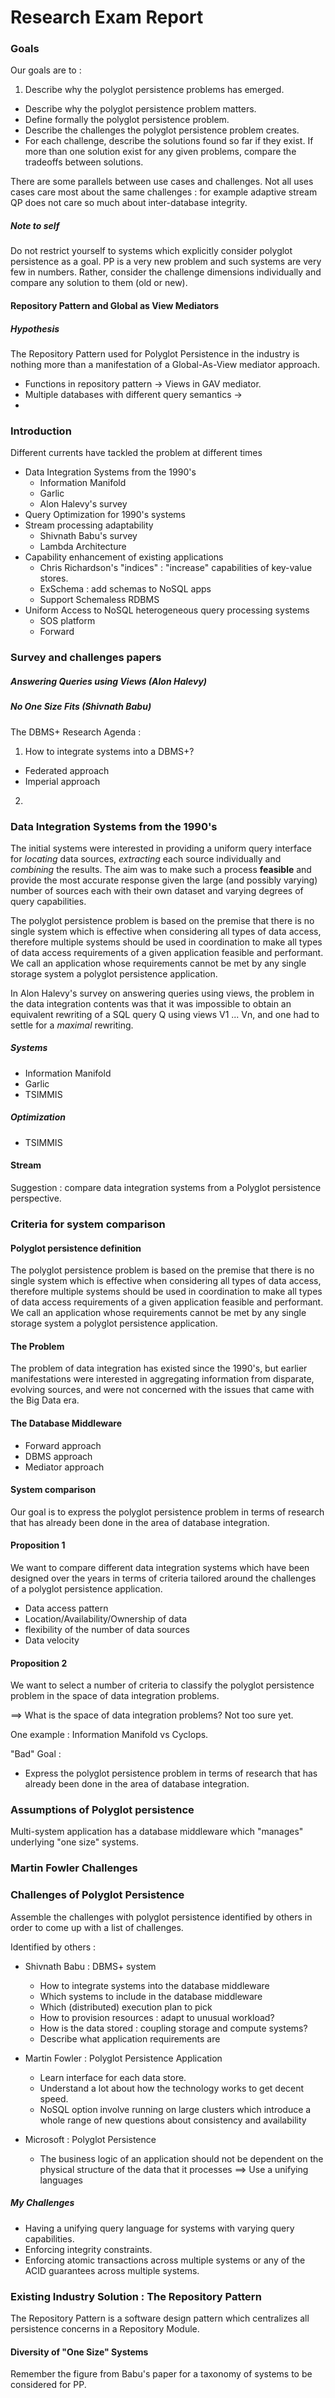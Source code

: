 # Research Exam Report

### Goals

Our goals are to :

 1. Describe why the polyglot persistence problems has emerged.
 - Describe why the polyglot persistence problem matters.
 - Define formally the polyglot persistence problem.
 - Describe the challenges the polyglot persistence problem creates.
 - For each challenge, describe the solutions found so far if they exist. If more than one solution exist for any given problems, compare the tradeoffs between solutions.

There are some parallels between use cases and challenges. Not all uses cases care most about the same challenges : for example adaptive stream QP does not care so much about inter-database integrity. 
 

##### Note to self

Do not restrict yourself to systems which explicitly consider polyglot persistence as a goal. PP is a very new problem and such systems are very few in numbers. Rather, consider the challenge dimensions individually and compare any solution to them (old or new).

#### Repository Pattern and Global as View Mediators

##### Hypothesis

The Repository Pattern used for Polyglot Persistence in the industry is nothing more than a manifestation of a Global-As-View mediator approach.

 - Functions in repository pattern -> Views in GAV mediator.
 - Multiple databases with different query semantics ->
 - 

### Introduction

Different currents have tackled the problem at different times

 - Data Integration Systems from the 1990's
 	- Information Manifold
 	- Garlic
 	- Alon Halevy's survey
 - Query Optimization for 1990's systems
 - Stream processing adaptability
   - Shivnath Babu's survey
   - Lambda Architecture
 - Capability enhancement of existing applications
   - Chris Richardson's "indices" : "increase" capabilities of key-value stores.
   - ExSchema : add schemas to NoSQL apps
   - Support Schemaless RDBMS
 - Uniform Access to NoSQL heterogeneous query processing systems
   - SOS platform
   - Forward

### Survey and challenges papers


##### Answering Queries using Views (Alon Halevy)


##### No One Size Fits (Shivnath Babu)

The DBMS+ Research Agenda :

 1. How to integrate systems into a DBMS+?
   - Federated approach
   - Imperial approach
 2. 


### Data Integration Systems from the 1990's

The initial systems were interested in providing a uniform query interface for *locating* data sources, *extracting* each source individually and *combining* the results. The aim was to make such a process **feasible** and provide the most accurate response given the large (and possibly varying) number of sources each with their own dataset and varying degrees of query capabilities.

The polyglot persistence problem is based on the premise that there is no single system which is effective when considering all types of data access, therefore multiple systems should be used in coordination to make all types of data access requirements of a given application feasible and performant. We call an application whose requirements cannot be met by any single storage system a polyglot persistence application.

In Alon Halevy's survey on answering queries using views, the problem in the data integration contents was that it was impossible to obtain an equivalent rewriting of a SQL query Q using views V1 ... Vn, and one had to settle for a *maximal* rewriting.

##### Systems

 - Information Manifold
 - Garlic
 - TSIMMIS

##### Optimization

 - TSIMMIS

#### Stream 

Suggestion : compare data integration systems from a Polyglot persistence perspective. 

### 

### Criteria for system comparison

#### Polyglot persistence definition

The polyglot persistence problem is based on the premise that there is no single system which is effective when considering all types of data access, therefore multiple systems should be used in coordination to make all types of data access requirements of a given application feasible and performant. We call an application whose requirements cannot be met by any single storage system a polyglot persistence application.

#### The Problem

The problem of data integration has existed since the 1990's, but earlier manifestations were interested in aggregating information from disparate, evolving sources, and were not concerned with the issues that came with the Big Data era.


#### The Database Middleware

 - Forward approach
 - DBMS approach
 - Mediator approach


#### System comparison

Our goal is to express the polyglot persistence problem in terms of research that has already been done in the area of database integration.

#### Proposition 1

We want to compare different data integration systems which have been designed over the years in terms of criteria tailored around the challenges of a polyglot persistence application.

 - Data access pattern
 - Location/Availability/Ownership of data
 - flexibility of the number of data sources
 - Data velocity

#### Proposition 2

We want to select a number of criteria to classify the polyglot persistence problem in the space of data integration problems.

==> What is the space of data integration problems?
Not too sure yet.

One example : Information Manifold vs Cyclops.

"Bad" Goal :

 - Express the polyglot persistence problem in terms of research that has already been done in the area of database integration.

### Assumptions of Polyglot persistence

Multi-system application has a database middleware which "manages" underlying "one size" systems.

### Martin Fowler Challenges
 




### Challenges of Polyglot Persistence

Assemble the challenges with polyglot persistence identified by others in order to come up with a list of challenges.

Identified by others :

 - Shivnath Babu : DBMS+ system
   - How to integrate systems into the database middleware
   - Which systems to include in the database middleware
   - Which (distributed) execution plan to pick
   - How to provision resources : adapt to unusual workload?
   - How is the data stored : coupling storage and compute systems?
   - Describe what application requirements are

 - Martin Fowler : Polyglot Persistence Application
   - Learn interface for each data store.
   - Understand a lot about how the technology works to get decent speed.
   - NoSQL option involve running on large clusters which introduce a whole range of new questions about consistency and availability
   
 - Microsoft : Polyglot Persistence
   - The business logic of an application should not be dependent on the physical structure of the data that it processes ==> Use a unifying languages

##### My Challenges

 - Having a unifying query language for systems with varying query capabilities.
 - Enforcing integrity constraints.
 - Enforcing atomic transactions across multiple systems or any of the ACID guarantees across multiple systems.

### Existing Industry Solution : The Repository Pattern

The Repository Pattern is a software design pattern which centralizes all persistence concerns in a Repository Module.


#### Diversity of "One Size" Systems

Remember the figure from Babu's paper for a taxonomy of systems to be considered for PP.


